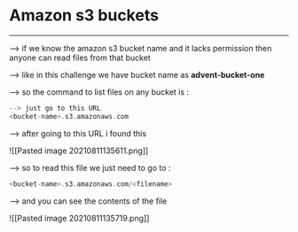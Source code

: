 #  Amazon s3 buckets 

-----

--> if we know the amazon s3 bucket name and it lacks permission then anyone can read files from that bucket 

--> like in this challenge we have bucket name as  **advent-bucket-one**

--> so the command to list files on any bucket is :

```c
--> just go to this URL 
<bucket-name>.s3.amazonaws.com
```

--> after going to this URL i found this 

![[Pasted image 20210811135611.png]]

--> so to read this file we just need to go to :

```c
<bucket-name>.s3.amazonaws.com/<filename>
```

--> and you can see the contents of the file 

![[Pasted image 20210811135719.png]]